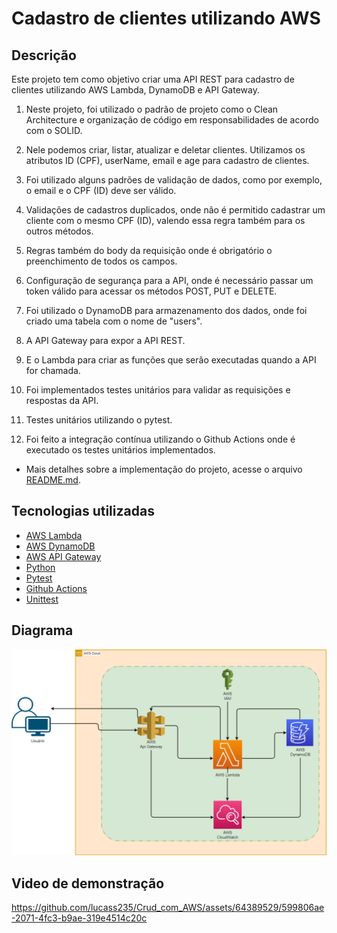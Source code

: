# Cadastro de clientes utilizando AWS

## Descrição

Este projeto tem como objetivo criar uma API REST para cadastro de clientes utilizando AWS Lambda, DynamoDB e API Gateway.

1. Neste projeto, foi utilizado o padrão de projeto como o Clean Architecture e organização de código em responsabilidades de acordo com o SOLID.

2. Nele podemos criar, listar, atualizar e deletar clientes. Utilizamos os atributos ID (CPF), userName, email e age para cadastro de clientes.

3. Foi utilizado alguns padrões de validação de dados, como por exemplo, o email e o CPF (ID) deve ser válido.

4. Validações de cadastros duplicados, onde não é permitido cadastrar um cliente com o mesmo CPF (ID), valendo essa regra também para os outros métodos.

5. Regras também do body da requisição onde é obrigatório o preenchimento de todos os campos.

6. Configuração de segurança para a API, onde é necessário passar um token válido para acessar os métodos POST, PUT e DELETE.

7. Foi utilizado o DynamoDB para armazenamento dos dados, onde foi criado uma tabela com o nome de "users".

8. A API Gateway para expor a API REST.

9. E o Lambda para criar as funções que serão executadas quando a API for chamada.

10. Foi implementados testes unitários para validar as requisições e respostas da API.

11. Testes unitários utilizando o pytest.

12. Foi feito a integração contínua utilizando o Github Actions onde é executado os testes unitários implementados.

- Mais detalhes sobre a implementação do projeto, acesse o arquivo [README.md](./user_register/README.md).

## Tecnologias utilizadas

- [AWS Lambda](https://aws.amazon.com/pt/lambda/)
- [AWS DynamoDB](https://aws.amazon.com/pt/dynamodb/)
- [AWS API Gateway](https://aws.amazon.com/pt/api-gateway/)
- [Python](https://www.python.org/)
- [Pytest](https://docs.pytest.org/en/stable/)
- [Github Actions](https://github.com/features/actions)
- [Unittest](https://docs.python.org/3/library/unittest.html)

## Diagrama

![Diagrama](./diagrama/Diagrama_crud_aws.png)

## Video de demonstração

https://github.com/lucass235/Crud_com_AWS/assets/64389529/599806ae-2071-4fc3-b9ae-319e4514c20c


